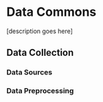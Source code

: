 # Data Commons
[description goes here]

## Data Collection

### Data Sources

### Data Preprocessing
